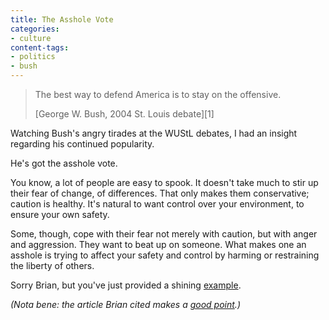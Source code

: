 ```yaml
---
title: The Asshole Vote
categories:
- culture
content-tags:
- politics
- bush
---
```


> The best way to defend America is to stay on the offensive.
>
> <footer>[George W. Bush, 2004 St. Louis debate][1]</footer>

   [1]: http://www.debates.org/pages/trans2004a.html


Watching Bush's angry tirades at the WUStL debates, I had an insight regarding his continued popularity.

He's got the asshole vote.

You know, a lot of people are easy to spook.  It doesn't take much to stir up their fear of change, of differences.  That only makes them conservative; caution is healthy.  It's natural to want control over your environment, to ensure your own safety.

Some, though, cope with their fear not merely with caution, but with anger and aggression.  They want to beat up on someone.  What makes one an asshole is trying to affect your safety and control by harming or restraining the liberty of others.

Sorry Brian, but you've just provided a shining [example][2].

   [2]: http://stlbrianj.blogspot.com/archives/2004_10_03_archive.html#109724904254276345

_(Nota bene: the article Brian cited makes a [good point][3].)_

   [3]: global-test.html
